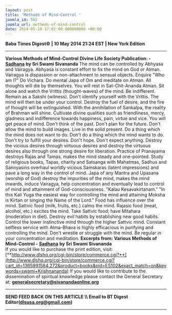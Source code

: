 ```yaml
---
layout: post
title: 'Methods of Mind-Control '
joomla_id: 562
joomla_url: methods-of-mind-control
date: 2014-05-10 17:02:00.000000000 +00:00
---
```

**Baba Times Digest© | 10 May 2014 21:24 EST | New York Edition**
* * *
**Various Methods of Mind-Control**
**Divine Life Society Publication: -** [**Sadhana**](http://www.sivanandaonline.org/public_html/?cmd=displaysection&section_id=477&format=html) **by Sri Swami Sivananda**
The mind can be controlled by Abhyasa and Vairagya. Abhyasa is constant effort to fix the mind on God or Atman. Vairagya is dispassion or non-attachment to sensual objects.
Enquire "Who am I?" Do Vichara. Do mental Japa of Om and meditate on Atman. All thoughts will die by themselves. You will rest in Sat-Chit-Ananda Atman.
Sit alone and watch the Vrittis (thought-waves) of the mind. Be indifferent. Remain as a Sakshi (witness). Don't identify yourself with the Vrittis. The mind will then be under your control.
Destroy the fuel of desire, and the fire of thought will be extinguished. With the annihilation of Sankalpa, the reality of Brahman will shine. Cultivate divine qualities such as friendliness, mercy, gladness and indifference towards happiness, pain, virtue and vice. You will get peace of mind.
Don't think of the past. Don't plan for the future. Don't allow the mind to build images. Live in the solid present.
Do a thing which the mind does not want to do. Don't do a thing which the mind wants to do.
Don't try to fulfill your desires. Don't hope. Don't expect anything. Destroy the vicious desires through virtuous desires and destroy the virtuous desires also through one strong desire for liberation.
Practice of Pranayama destroys Rajas and Tamas, makes the mind steady and one-pointed.
Study of religious books, Tapas, charity and Satsanga with Mahatmas, Sadhus and Sannyasins overhaul worldly vicious Samskaras (latent impressions) and pave a long way in the control of mind.
Japa of any Mantra and Upasana (worship of God) destroy the impurities of the mind, makes the mind inwards, induce Vairagya, help concentration and eventually lead to control of mind and attainment of God-consciousness.
"Kalau Kesavakirtanam." "In this Kali Yuga the easiest way for controlling the mind and attaining Moksha is Kirtan or singing the Name of the Lord."
Food has influence over the mind. Sattvic food (milk, fruits, etc.) calms the mind. Rajasic food (meat, alcohol, etc.) excites the mind. Take Sattvic food; have Mitahara (moderation in diet).
Destroy evil habits by establishing new good habits. Control the lower instinctive mind through the higher Sattvic mind.
Constant selfless service with Atma-Bhava is highly efficacious in purifying and controlling the mind.
Don't wrestle or struggle with the mind. Be regular in your concentration and meditation.
**Excerpts from:**
 **Various Methods of Mind-Control -** [**Sadhana**](http://www.sivanandaonline.org/public_html/?cmd=displaysection&section_id=477&format=html) **by Sri Swami Sivananda**  
If you would like to purchase the print edition, visit:   
 [**http://www.dlshq.org/cgi-bin/store/commerce.cgi?**](http://www.dlshq.org/cgi-bin/store/commerce.cgi?cart_id=1365991584.272&product=books&pid=ES102&exact_match=on&keywords=swami+Krishnananda)
If you would like to contribute to the dissemination of spiritual knowledge please contact the General Secretary at:
[**generalsecretary@sivanandaonline.org**](mailto:generalsecretary@sivanandaonline.org?subject=Contribution%20to%20Dissemination%20of%20Spiritual%20Knowledge)
* * *
**SEND FEED BACK ON THIS ARTICLE \\\ Email to BT Digest Editor[](mailto:dlsusa.org@gmail.com?subject=DLS%20Posts)(dlsusa.org@gmail.com)**
* * *
  
